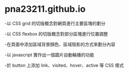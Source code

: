 # pna23211.github.io

-以 CSS grid 的切版概念對網頁進行主要區塊的劃分

-以 CSS flexbox 的切版概念對部分區塊進行位置調整

-在頁面中添加區域背景顏色、區域陰影的方式來劃分內容

-以 javascript 實作出一個圖片自動輪播的功能

-於 button 上添加 link、visited、hover、active 等 CSS 樣式
